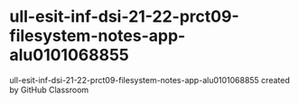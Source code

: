 # ull-esit-inf-dsi-21-22-prct09-filesystem-notes-app-alu0101068855
ull-esit-inf-dsi-21-22-prct09-filesystem-notes-app-alu0101068855 created by GitHub Classroom
